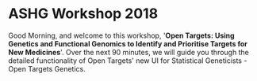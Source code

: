# ASHG Workshop 2018

Good Morning, and welcome to this workshop, '**Open Targets:  Using Genetics and Functional Genomics to Identify and Prioritise Targets for New Medicines**'.  Over the next 90 minutes, we will guide you through the detailed functionality of Open Targets' new UI for Statistical Geneticists - Open Targets Genetics.





